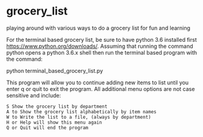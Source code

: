# grocery_list
playing around with various ways to do a grocery list for fun and learning

For the terminal based grocery list, be sure to have python 3.6 installed first https://www.python.org/downloads/.  Assuming that running the command python opens a python 3.6.x shell then run the terminal based program with the command:

python terminal_based_grocery_list.py

This program will allow you to continue adding new items to list until you enter q or quit to exit the program.
All additional menu options are not case sensitive and include:

    S Show the grocery list by department
    A to Show the grocery list alphabetically by item names
    W to Write the list to a file, (always by department)
    H or Help will show this menu again
    Q or Quit will end the program
    
